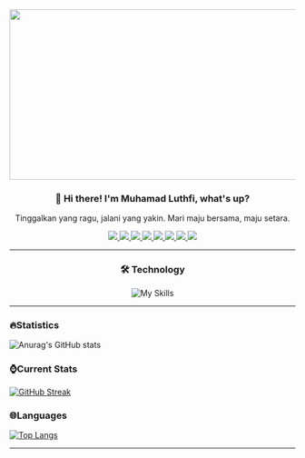 
<!--
**luthfibg/luthfibg** is a ✨ _special_ ✨ repository because its `README.md` (this file) appears on your GitHub profile.

Here are some ideas to get you started:

- 🔭 I’m currently working on ...
- 🌱 I’m currently learning ...
- 👯 I’m looking to collaborate on ...
- 🤔 I’m looking for help with ...
- 💬 Ask me about ...
- 📫 How to reach me: ...
- 😄 Pronouns: ...
- ⚡ Fun fact: ...
-->
<div align="center">
  <img src="https://media.giphy.com/media/f3iwJFOVOwuy7K6FFw/giphy.gif" width="600" height="300">
</div>

<h3 align="center"> 👋 Hi there! I'm Muhamad Luthfi, what's up? </h3>
<p align="center">Tinggalkan yang ragu, jalani yang yakin. Mari maju bersama, maju setara.</p>
<div align="center">
  <a href="https://mail.google.com/mail/u/0/?tab=rm&ogbl#inbox">
    <img src="https://img.shields.io/badge/-Gmail-D14836?style=flat-square&logo=gmail&logoColor=white"/>
  </a>
  <a href="https://www.linkedin.com/in/luthfi-bangun-28a9621ba/">
    <img src="https://img.shields.io/badge/-Linkedin-%231DA1F2?style=flat-square&logo=linkedin&logoColor=ffffff"/>
  </a>
  <a href="https://www.instagram.com/luthfibgn/">
    <img src="https://img.shields.io/badge/-Instagram-%23C51A4A?style=flat-square&logo=instagram&logoColor=ffffff"/>
  </a>
  <a href="https://www.instagram.com/sunrise_nov/">
    <img src="https://img.shields.io/badge/-Instagram-%23C51A4A?style=flat-square&logo=instagram&logoColor=ffffff"/>
  </a>
  <a href="https://github.com/luthfibg">
    <img src="https://img.shields.io/badge/-Github-%23181717?style=flat-square&logo=github"/>
  </a>
  <a href="https://www.youtube.com/channel/UCxpvymT9aBe_rglZxNpTEPw">
    <img src="https://img.shields.io/badge/-Youtube-%23FF0000?style=flat-square&logo=youtube"/>
  </a>
  <a href="https://stackoverflow.com/users/15921807/luthfinzo">
    <img src="https://img.shields.io/badge/-Stackoverflow-%23F47F24?style=flat-square&logo=stackoverflow&logoColor=ffffff"/>
  </a>
  <a href="https://codepen.io/luthfi-bangun">
    <img src="https://img.shields.io/badge/-Codepen-%23141414?style=flat-square&logo=codepen&logoColor=ffffff"/>
  </a>
</div>
<hr/>

<div align="center">
  <h3> 🛠️ Technology </h3>

![My Skills](https://skillicons.dev/icons?i=github,css,flutter,mysql,firebase,laravel,bootstrap,arduino,linux)

</div>
<!-- [![Git](https://img.shields.io/badge/Git-%23F05033?style=flat-square&logo=git&logoColor=white)]
[![GitHub](https://img.shields.io/badge/-GitHub-181717?style=flat-square&logo=github)]
![VS Code](https://img.shields.io/badge/VS%20Code-5C2D91?style=flat-square&logo=visual-studio&logoColor=white)
![Arduino](https://img.shields.io/badge/-Arduino-00979D?style=flat-square&logo=Arduino&logoColor=white)
![Android Studio](https://img.shields.io/badge/Android%20Studio-black?style=flat-square&logo=android-studio)
![IntelliJ IDEA](https://img.shields.io/badge/IntelliJ%20IDEA-black?style=flat-square&logo=intellij-idea&logoColor=white)
![Java](https://img.shields.io/badge/Java-%23ED8B00?style=flat-square&logo=java&logoColor=white)
![C++](https://img.shields.io/badge/C++-%2300599C?style=flat-square&logo=c%2B%2B&logoColor=white)
![Firebase](https://img.shields.io/badge/Firebase-039BE5?style=flat-square&logo=Firebase&logoColor=white)
![MySQL](https://img.shields.io/badge/MySQL-%2300f?style=flat-square&logo=mysql&logoColor=white)
![Canva](https://img.shields.io/badge/Canva-%2300C4CC?style=flat-square&logo=Canva&logoColor=white)
![Bootstrap](https://img.shields.io/badge/Bootstrap-%23563D7C?style=flat-square&logo=bootstrap&logoColor=white)
![Laravel](https://img.shields.io/badge/Laravel-%23FF2D20?style=flat-square&logo=laravel&logoColor=white)
![Heroku](https://img.shields.io/badge/Heroku-%23430098?style=flat-square&logo=heroku&logoColor=white)
![CSS3](https://img.shields.io/badge/CSS3-%231572B6?style=flat-square&logo=css3&logoColor=white)
![HTML5](https://img.shields.io/badge/HTML5-%23E34F26?style=flat-square&logo=html5&logoColor=white)
![JavaScript](https://img.shields.io/badge/JavaScript-%23323330?style=flat-square&logo=javascript&logoColor=%23F7DF1E)
![PHP](https://img.shields.io/badge/PHP-%23777BB4?style=flat-square&logo=php&logoColor=white)
![Postman](https://img.shields.io/badge/Postman-FF6C37?style=flat-square&logo=postman&logoColor=white)
![Pinterest](https://img.shields.io/badge/Pinterest-%23E60023?style=flat-square&logo=Pinterest&logoColor=white) -->


<!-- ![Google Chrome](https://img.shields.io/badge/Google%20Chrome-4285F4?style=flat-square&logo=GoogleChrome&logoColor=white) -->
<!-- ![Firefox](https://img.shields.io/badge/Firefox-FF7139?style=flat-square&logo=Firefox-Browser&logoColor=white) -->
<!-- ![Tor](https://img.shields.io/badge/Tor-7D4698?style=flat-square&logo=Tor-Browser&logoColor=white) -->
<!-- ![Google Drive](https://img.shields.io/badge/Google%20Drive-4285F4?style=flat-square&logo=googledrive&logoColor=white) -->
<!-- ![Dropbox](https://img.shields.io/badge/Dropbox-%233B4D98?style=flat-square&logo=Dropbox&logoColor=white) -->
<!-- ![MariaDB](https://img.shields.io/badge/MariaDB-003545?style=flat-square&logo=mariadb&logoColor=white) -->
<!-- ![Oracle](https://img.shields.io/badge/Oracle-F80000?style=flat-square&logo=oracle&logoColor=white) -->
<!-- ![Blender](https://img.shields.io/badge/Blender-%23F5792A?style=flat-square&logo=blender&logoColor=white) -->
<!-- ![Figma](https://img.shields.io/badge/Figma-%23F24E1E?style=flat-square&logo=figma&logoColor=white) -->
<!-- ![Sketch](https://img.shields.io/badge/Sketch-FFB387?style=flat-square&logo=sketch&logoColor=black) -->
<!-- ![Codewars](https://img.shields.io/badge/Codewars-B1361E?style=flat-square&logo=codewars&logoColor=grey) -->
<!-- ![Coursera](https://img.shields.io/badge/Coursera-%230056D2?style=flat-square&logo=Coursera&logoColor=white) -->
<!-- ![FreeCodeCamp](https://img.shields.io/badge/FreeCodeCamp-%23123?&style=flat-square&logo=freecodecamp&logoColor=green) -->
<!-- ![jQuery](https://img.shields.io/badge/jQuery-%230769AD?style=flat-square&logo=jquery&logoColor=white) -->
<!-- ![OpenCV](https://img.shields.io/badge/OpenCV-%23white?style=flat-square&logo=opencv&logoColor=white) -->
<!-- ![CodePen](https://img.shields.io/badge/CodePen-white?style=flat-squareUpdate&logo=codepen&logoColor=black) -->
<!-- ![Python](https://img.shields.io/badge/Python-3670A0?style=flat-square&logo=python&logoColor=ffdd54) -->
<!-- ![R](https://img.shields.io/badge/R-%23276DC3?style=flat-square&logo=r&logoColor=white) -->
<!-- ![NumPy](https://img.shields.io/badge/NumPy-%23013243?style=flat-square&logo=numpy&logoColor=white) -->
<!-- ![Android](https://img.shields.io/badge/Android-3DDC84?style=flat-square&logo=android&logoColor=white) -->
<!-- ![Windows](https://img.shields.io/badge/Windows-0078D6?style=flat-square&logo=windows&logoColor=white) -->
<!-- ![Gradle](https://img.shields.io/badge/Gradle-02303A?style=flat-square&logo=Gradle&logoColor=white) -->
<!-- ![Selenium](https://img.shields.io/badge/-Selenium-%43B02A?style=flat-square&logo=selenium&logoColor=white) -->
<hr/>
<div align="left">

  ### 🔥Statistics
  
![Anurag's GitHub stats](https://github-readme-stats.vercel.app/api?username=luthfibg&theme=github_dark&show_icons=true)

  
  ### ⌚Current Stats
  [![GitHub Streak](http://github-readme-streak-stats.herokuapp.com?user=luthfibg&theme=github-dark-blue&hide_border=true&date_format=j%20M%5B%20Y%5D)](https://git.io/streak-stats)

  ### 🌐Languages
  [![Top Langs](https://github-readme-stats.vercel.app/api/top-langs/?username=luthfibg&langs_count=6&layout=compact&theme=github_dark)](https://github.com/anuraghazra/github-readme-stats)
  
  <hr>

</div>
